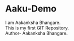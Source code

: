 # Aaku-Demo
I am Aakanksha Bhangare.
<br>
This is my first GIT Repository.
<br>
Author- Aakanksha Bhangare.
